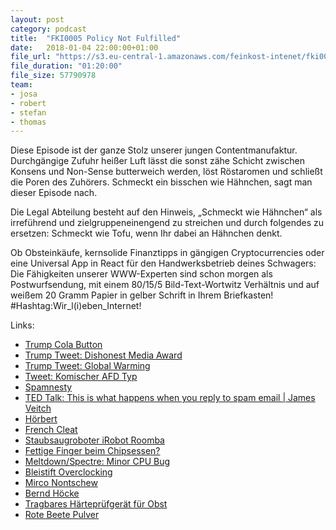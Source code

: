 ```yaml
---
layout: post
category: podcast
title:  "FKI0005 Policy Not Fulfilled"
date:   2018-01-04 22:00:00+01:00
file_url: "https://s3.eu-central-1.amazonaws.com/feinkost-intenet/fki0005.mp3"
file_duration: "01:20:00"
file_size: 57790978
team:
- josa
- robert
- stefan
- thomas
---
```


Diese Episode ist der ganze Stolz unserer jungen Contentmanufaktur. Durchgängige Zufuhr heißer Luft lässt die sonst zähe Schicht zwischen Konsens und Non-Sense butterweich werden, löst Röstaromen und schließt die Poren des Zuhörers. Schmeckt ein bisschen wie Hähnchen, sagt man dieser Episode nach.

Die Legal Abteilung besteht auf den Hinweis, „Schmeckt wie Hähnchen“ als irreführend und zielgruppeneinengend zu streichen und durch folgendes zu ersetzen: Schmeckt wie Tofu, wenn Ihr dabei an Hähnchen denkt.

Ob Obsteinkäufe, kernsolide Finanztipps in gängigen Cryptocurrencies oder eine Universal App in React für den Handwerksbetrieb deines Schwagers: Die Fähigkeiten unserer WWW-Experten sind schon morgen als Postwurfsendung, mit einem 80/15/5 Bild-Text-Wortwitz Verhältnis und auf weißem 20 Gramm Papier in gelber Schrift in Ihrem Briefkasten! #Hashtag:Wir_l(i)eben_Internet!

Links:


- [Trump Cola Button](http://time.com/4758059/donald-trump-coke-nuclear-button/)
- [Trump Tweet: Dishonest Media Award](https://twitter.com/realDonaldTrump/status/948359545767841792)
- [Trump Tweet: Global Warming](https://twitter.com/realDonaldTrump/status/946531657229701120)
- [Tweet: Komischer AFD Typ](http://www.spiegel.de/politik/deutschland/jens-maier-hetzt-gegen-noah-becker-afd-streitet-ueber-rassistischen-tweet-a-1186182.html)
- [Spamnesty](https://spa.mnesty.com/)
- [TED Talk: This is what happens when you reply to spam email | James Veitch](https://www.youtube.com/watch?v=_QdPW8JrYzQ)
- [Hörbert](https://de-de.hoerbert.com/)
- [French Cleat](https://www.google.de/search?q=French+Cleat)
- [Staubsaugroboter iRobot Roomba](https://www.irobot.de/)
- [Fettige Finger beim Chipsessen?](https://www.gutefrage.net/frage/chips-essen---fettige-finger)
- [Meltdown/Spectre: Minor CPU Bug](https://www.heise.de/newsticker/meldung/Bug-in-aktuellen-Intel-Prozessoren-macht-die-Runde-3755660.html)
- [Bleistift Overclocking](http://www.pc-erfahrung.de/prozessor/cpu-overclocking/overclocking-athlon-k7-thunderbird.html)
- [Mirco Nontschew](https://de.wikipedia.org/wiki/Mirco_Nontschew)
- [Bernd Höcke](http://www.stupidedia.org/stupi/Bernd_H%C3%B6cke)
- [Tragbares Härteprüfgerät für Obst](https://de.aliexpress.com/item/portable-hardness-tester-for-fruit-maturity-tester-Handheld-Fruit-Hardness-Tester-and-some-vegetable-hardness-testing/32723145569.html)
- [Rote Beete Pulver](https://www.amazon.de/Eder-Gew%C3%BCrze-Rote-Beete-Pulver/dp/B0052C1QDG/ref=sr_1_12?ie=UTF8&qid=1515357336&sr=8-12&keywords=rote+beete+pulver)
